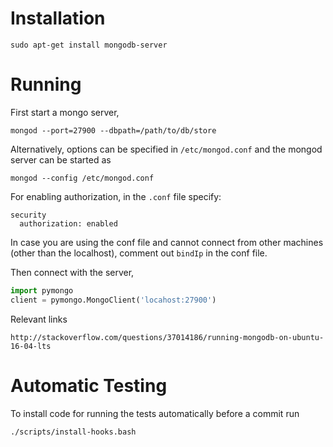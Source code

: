 # Installation


```
sudo apt-get install mongodb-server
```

# Running

First start a mongo server, 
```
mongod --port=27900 --dbpath=/path/to/db/store
```

Alternatively, options can be specified in `/etc/mongod.conf` and the
mongod server can be started as

```
mongod --config /etc/mongod.conf
```

For enabling authorization, in the `.conf` file specify:
```
security
  authorization: enabled
```

In case you are using the conf file and cannot connect from 
other machines (other than the localhost), comment out `bindIp` in the conf file. 

Then connect with the server,
```python
import pymongo
client = pymongo.MongoClient('locahost:27900')
```

Relevant links
```
http://stackoverflow.com/questions/37014186/running-mongodb-on-ubuntu-16-04-lts
```

# Automatic Testing
To install code for running the tests automatically before a commit run
```
./scripts/install-hooks.bash
```


